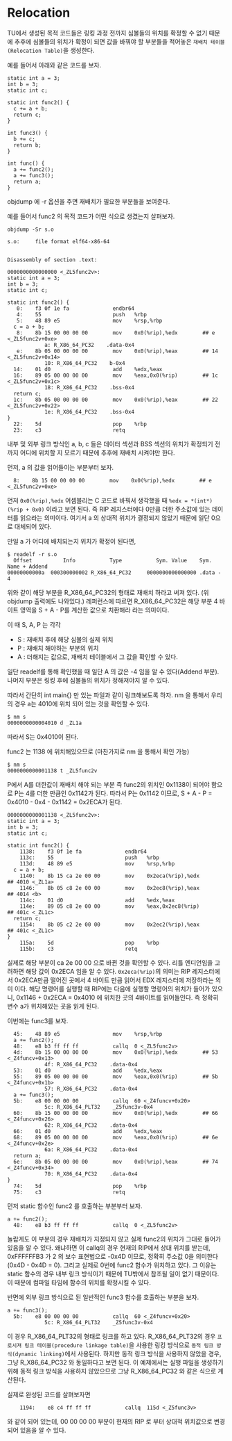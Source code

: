# Relocation
TU에서 생성된 목적 코드들은 링킹 과정 전까지 심볼들의 위치를 확정할 수 없기 때문에 추후에 심볼들의 위치가 확정이 되면 값을 바꿔야 할 부분들을 적어놓은 `재배치 테이블 (Relocation Table)`을 생성한다.

예를 들어서 아래와 같은 코드를 보자.

```
static int a = 3;
int b = 3;
static int c;

static int func2() {
  c += a + b;
  return c;
}

int func3() {
  b += c;
  return b;
}

int func() {
  a += func2();
  a += func3();
  return a;
}
```

objdump 에 -r 옵션을 주면 재배치가 필요한 부분들을 보여준다.

예를 들어서 func2 의 목적 코드가 어떤 식으로 생겼는지 살펴보자.

```
objdump -Sr s.o

s.o:     file format elf64-x86-64


Disassembly of section .text:

0000000000000000 <_ZL5func2v>:
static int a = 3;
int b = 3;
static int c;

static int func2() {
   0:    f3 0f 1e fa              endbr64 
   4:    55                       push   %rbp
   5:    48 89 e5                 mov    %rsp,%rbp
  c = a + b;
   8:    8b 15 00 00 00 00        mov    0x0(%rip),%edx        ## e <_ZL5func2v+0xe>
            a: R_X86_64_PC32    .data-0x4
   e:    8b 05 00 00 00 00        mov    0x0(%rip),%eax        ## 14 <_ZL5func2v+0x14>
            10: R_X86_64_PC32    b-0x4
  14:    01 d0                    add    %edx,%eax
  16:    89 05 00 00 00 00        mov    %eax,0x0(%rip)        ## 1c <_ZL5func2v+0x1c>
            18: R_X86_64_PC32    .bss-0x4
  return c;
  1c:    8b 05 00 00 00 00        mov    0x0(%rip),%eax        ## 22 <_ZL5func2v+0x22>
            1e: R_X86_64_PC32    .bss-0x4
}
  22:    5d                       pop    %rbp
  23:    c3                       retq   
```

내부 및 외부 링크 방식인 a, b, c 들은 데이터 섹션과 BSS 섹션의 위치가 확정되기 전까지 어디에 위치할 지 모르기 때문에 추후에 재배치 시켜야만 한다.

먼저, a 의 값을 읽어들이는 부분부터 보자.

```
  8:    8b 15 00 00 00 00        mov    0x0(%rip),%edx        ## e <_ZL5func2v+0xe>
```

먼저 `0x0(%rip),%edx` 어셈블리는 C 코드로 바꿔서 생각했을 때 `%edx = *(int*)(%rip + 0x0)` 이라고 보면 된다. 즉 RIP 레지스터에다 0만큼 더한 주소값에 있는 데이터를 읽으라는 의미이다. 여기서 a 의 상대적 위치가 결정되지 않았기 때문에 일단 0으로 대체되어 있다.

만일 a 가 어디에 배치되는지 위치가 확정이 된다면,

```
$ readelf -r s.o
  Offset          Info           Type           Sym. Value    Sym. Name + Addend
00000000000a  000300000002 R_X86_64_PC32     0000000000000000 .data - 4
```

위와 같이 해당 부분을 R\_X86\_64\_PC32의 형태로 재배치 하라고 써져 있다. (위 objdump 출력에도 나와있다.) 레퍼런스에 따르면 R\_X86\_64\_PC32은 해당 부분 4 바이트 영역을 S + A - P를 계산한 값으로 치환해라 라는 의미이다.

이 때 S, A, P 는 각각

-   S : 재배치 후에 해당 심볼의 실제 위치
-   P : 재배치 해야하는 부분의 위치
-   A : 더해지는 값으로, 재배치 테이블에서 그 값을 확인할 수 있다.

일단 readelf를 통해 확인했을 때 일단 A 의 값은 -4 임을 알 수 있다(Addend 부분). 나머지 부분은 링킹 후에 심볼들의 위치가 정해져야지 알 수 있다.

따라서 간단히 int main{} 만 있는 파일과 같이 링크해보도록 하자. nm 을 통해서 우리의 경우 a는 4010에 위치 되어 있는 것을 확인할 수 있다.

```
$ nm s
0000000000004010 d _ZL1a
```

따라서 S는 0x4010이 된다.

func2 는 1138 에 위치해있으므로 (마찬가지로 nm 을 통해서 확인 가능)

```
$ nm s
0000000000001138 t _ZL5func2v
```

P에서 A를 더한값이 재배치 해야 되는 부분 즉 func2의 위치인 0x1138이 되어야 함으로 P는 4를 더한 만큼인 0x1142가 된다. 따라서 P는 0x1142 이므로, S + A - P = 0x4010 - 0x4 - 0x1142 = 0x2ECA가 된다.

```
0000000000001138 <_ZL5func2v>:
static int a = 3;
int b = 3;
static int c;

static int func2() {
    1138:    f3 0f 1e fa              endbr64 
    113c:    55                       push   %rbp
    113d:    48 89 e5                 mov    %rsp,%rbp
  c = a + b;
    1140:    8b 15 ca 2e 00 00        mov    0x2eca(%rip),%edx        ## 4010 <_ZL1a>
    1146:    8b 05 c8 2e 00 00        mov    0x2ec8(%rip),%eax        ## 4014 <b>
    114c:    01 d0                    add    %edx,%eax
    114e:    89 05 c8 2e 00 00        mov    %eax,0x2ec8(%rip)        ## 401c <_ZL1c>
  return c;
    1154:    8b 05 c2 2e 00 00        mov    0x2ec2(%rip),%eax        ## 401c <_ZL1c>
}
    115a:    5d                       pop    %rbp
    115b:    c3                       retq   
```

실제로 해당 부분이 ca 2e 00 00 으로 바뀐 것을 확인할 수 있다. 리틀 엔디언임을 고려하면 해당 값이 0x2ECA 임을 알 수 있다. `0x2eca(%rip)`의 의미는 RIP 레지스터에서 0x2ECA만큼 떨어진 곳에서 4 바이트 만큼 읽어서 EDX 레지스터에 저장하라는 의미 이다. 해당 명령어를 실행할 때 RIP에는 다음에 실행할 명령어의 위치가 들어가 있으니,  0x1146 + 0x2ECA = 0x4010 에 위치한 곳의 4바이트를 읽어들인다. 즉 정확히 변수 a가 위치해있는 곳을 읽게 된다.

이번에는 func3를 보자.

```
  45:    48 89 e5                 mov    %rsp,%rbp
  a += func2();
  48:    e8 b3 ff ff ff           callq  0 <_ZL5func2v>
  4d:    8b 15 00 00 00 00        mov    0x0(%rip),%edx        ## 53 <_Z4funcv+0x13>
            4f: R_X86_64_PC32    .data-0x4
  53:    01 d0                    add    %edx,%eax
  55:    89 05 00 00 00 00        mov    %eax,0x0(%rip)        ## 5b <_Z4funcv+0x1b>
            57: R_X86_64_PC32    .data-0x4
  a += func3();
  5b:    e8 00 00 00 00           callq  60 <_Z4funcv+0x20>
            5c: R_X86_64_PLT32    _Z5func3v-0x4
  60:    8b 15 00 00 00 00        mov    0x0(%rip),%edx        ## 66 <_Z4funcv+0x26>
            62: R_X86_64_PC32    .data-0x4
  66:    01 d0                    add    %edx,%eax
  68:    89 05 00 00 00 00        mov    %eax,0x0(%rip)        ## 6e <_Z4funcv+0x2e>
            6a: R_X86_64_PC32    .data-0x4
  return a;
  6e:    8b 05 00 00 00 00        mov    0x0(%rip),%eax        ## 74 <_Z4funcv+0x34>
            70: R_X86_64_PC32    .data-0x4
}
  74:    5d                       pop    %rbp
  75:    c3                       retq   
```

먼저 static 함수인 func2 를 호출하는 부분부터 보자.

```
a += func2();
  48:    e8 b3 ff ff ff           callq  0 <_ZL5func2v>
```

놀랍게도 이 부분의 경우 재배치가 지정되지 않고 실제 func2의 위치가 그대로 들어가 있음을 알 수 있다. 왜냐하면 이 callq의 경우 현재의 RIP에서 상대 위치를 받는데, 0xFFFFFFB3 가 2 의 보수 표현법으로 -0x4D 이므로, 정확히 주소값 0을 의미한다(0x4D - 0x4D = 0). 그리고 실제로 0번에 func2 함수가 위치하고 있다. 그 이유는 static 함수의 경우 내부 링크 방식이기 때문에 TU밖에서 참조될 일이 없기 때문이다. 이 때문에 컴파일 타임에 함수의 위치를 확정시킬 수 있다.

반면에 외부 링크 방식으로 된 일반적인 func3 함수를 호출하는 부분을 보자.

```
a += func3();
  5b:    e8 00 00 00 00           callq  60 <_Z4funcv+0x20>
            5c: R_X86_64_PLT32    _Z5func3v-0x4
```

이 경우 R\_X86\_64\_PLT32의 형태로 링크를 하고 있다. R\_X86\_64\_PLT32의 경우 `프로시져 링크 테이블(procedure linkage table)`을 사용한 링킹 방식으로 `동적 링크 방식(dynamic linking)`에서 사용된다. 하지만 동적 링크 방식을 사용하지 않았을 경우, 그냥 R\_X86\_64\_PC32 와 동일하다고 보면 된다. 이 예제에서는 실행 파일을 생성하기 위해 동적 링크 방식을 사용하지 않았으므로 그냥 R\_X86\_64\_PC32 와 같은 식으로 계산된다.

실제로 완성된 코드를 살펴보자면

```
    1194:    e8 c4 ff ff ff           callq  115d <_Z5func3v>
```

와 같이 되어 있는데, 00 00 00 00 부분이 현재의 RIP 로 부터 상대적 위치값으로 변경되어 있음을 알 수 있다.